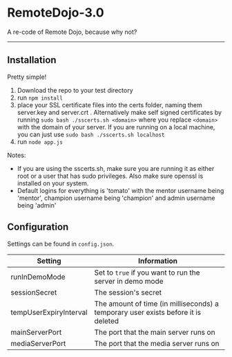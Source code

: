 # RemoteDojo-3.0 #
A re-code of Remote Dojo, because why not?


----------
## Installation ##
Pretty simple!

 1. Download the repo to your test directory
 2. run `npm install`
 3. place your SSL certificate files into the certs folder, naming them server.key and server.crt . Alternatively make self signed certificates by running `sudo bash ./sscerts.sh <domain>` where you replace `<domain>` with the domain of your server. If you are running on a local machine, you can just use `sudo bash ./sscerts.sh localhost`
 4. run `node app.js`

Notes:

 - If you are using the sscerts.sh, make sure you are running it as either root or a user that has sudo privileges. Also make sure openssl is installed on your system.
 - Default logins for everything is 'tomato' with the mentor username being 'mentor', champion username being 'champion' and admin username being 'admin'

## Configuration ##
Settings can be found in `config.json`.

| Setting               | Information                                                                      |
|-----------------------|----------------------------------------------------------------------------------|
| runInDemoMode         | Set to `true` if you want to run the server in demo mode                         |
| sessionSecret         | The session's secret                                                             |
| tempUserExpiryInterval| The amount of time (in milliseconds) a temporary user exists before it is deleted|
| mainServerPort        | The port that the main server runs on                                            |
| mediaServerPort       | The port that the media server runs on                                           |
